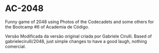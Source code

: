 # AC-2048
Funny game of 2048 using Photos of the Codecadets and some others for the Bootcamp #6 of Academia de Código.

Versão Modificada da versão original criada por Gabriele Cirulli.
Based of gabrielecirulli/2048, just simple changes to have a good laugh, nothing comercial.
